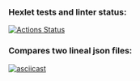 ### Hexlet tests and linter status:
[![Actions Status](https://github.com/BuilovAlmaty/python-project-50/actions/workflows/hexlet-check.yml/badge.svg)](https://github.com/BuilovAlmaty/python-project-50/actions)

### Сompares two lineal json files:
[![asciicast](https://asciinema.org/a/t9YtNF9l4BHbS8TgSSL0R91dv.svg)](https://asciinema.org/a/t9YtNF9l4BHbS8TgSSL0R91dv)

